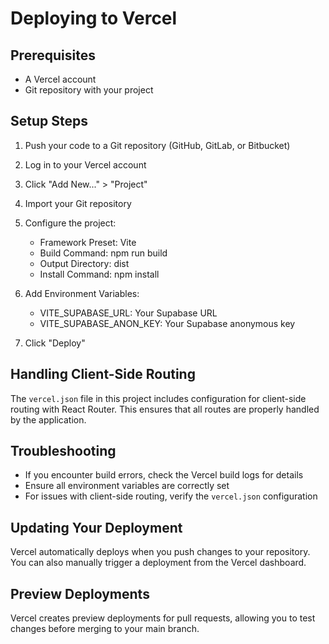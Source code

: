 # Deploying to Vercel

## Prerequisites

- A Vercel account
- Git repository with your project

## Setup Steps

1. Push your code to a Git repository (GitHub, GitLab, or Bitbucket)

2. Log in to your Vercel account

3. Click "Add New..." > "Project"

4. Import your Git repository

5. Configure the project:
   - Framework Preset: Vite
   - Build Command: npm run build
   - Output Directory: dist
   - Install Command: npm install

6. Add Environment Variables:
   - VITE_SUPABASE_URL: Your Supabase URL
   - VITE_SUPABASE_ANON_KEY: Your Supabase anonymous key

7. Click "Deploy"

## Handling Client-Side Routing

The `vercel.json` file in this project includes configuration for client-side routing with React Router. This ensures that all routes are properly handled by the application.

## Troubleshooting

- If you encounter build errors, check the Vercel build logs for details
- Ensure all environment variables are correctly set
- For issues with client-side routing, verify the `vercel.json` configuration

## Updating Your Deployment

Vercel automatically deploys when you push changes to your repository. You can also manually trigger a deployment from the Vercel dashboard.

## Preview Deployments

Vercel creates preview deployments for pull requests, allowing you to test changes before merging to your main branch.
